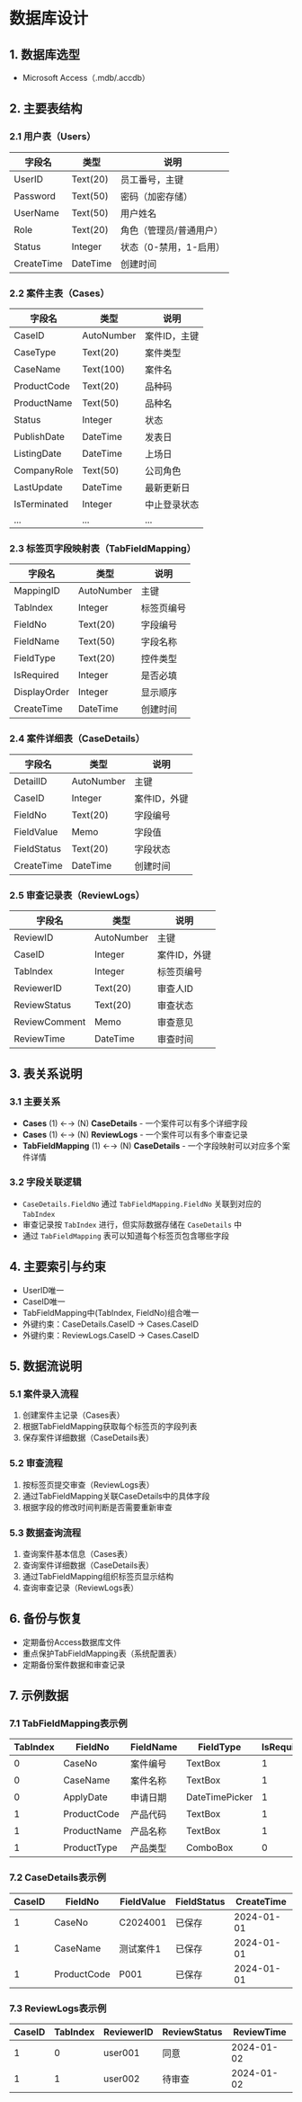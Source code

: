 # 数据库设计

## 1. 数据库选型
- Microsoft Access（.mdb/.accdb）

## 2. 主要表结构

### 2.1 用户表（Users）
| 字段名     | 类型         | 说明         |
|------------|--------------|--------------|
| UserID     | Text(20)     | 员工番号，主键 |
| Password   | Text(50)     | 密码（加密存储） |
| UserName   | Text(50)     | 用户姓名     |
| Role       | Text(20)     | 角色（管理员/普通用户） |
| Status     | Integer      | 状态（0-禁用，1-启用） |
| CreateTime | DateTime     | 创建时间     |

### 2.2 案件主表（Cases）
| 字段名         | 类型         | 说明         |
|----------------|--------------|--------------|
| CaseID         | AutoNumber   | 案件ID，主键 |
| CaseType       | Text(20)     | 案件类型     |
| CaseName       | Text(100)    | 案件名       |
| ProductCode    | Text(20)     | 品种码       |
| ProductName    | Text(50)     | 品种名       |
| Status         | Integer      | 状态         |
| PublishDate    | DateTime     | 发表日       |
| ListingDate    | DateTime     | 上场日       |
| CompanyRole    | Text(50)     | 公司角色     |
| LastUpdate     | DateTime     | 最新更新日   |
| IsTerminated   | Integer      | 中止登录状态 |
| ...            | ...          | ...          |

### 2.3 标签页字段映射表（TabFieldMapping）
| 字段名         | 类型         | 说明         |
|----------------|--------------|--------------|
| MappingID      | AutoNumber   | 主键         |
| TabIndex       | Integer      | 标签页编号   |
| FieldNo        | Text(20)     | 字段编号     |
| FieldName      | Text(50)     | 字段名称     |
| FieldType      | Text(20)     | 控件类型     |
| IsRequired     | Integer      | 是否必填     |
| DisplayOrder   | Integer      | 显示顺序     |
| CreateTime     | DateTime     | 创建时间     |

### 2.4 案件详细表（CaseDetails）
| 字段名         | 类型         | 说明         |
|----------------|--------------|--------------|
| DetailID       | AutoNumber   | 主键         |
| CaseID         | Integer      | 案件ID，外键 |
| FieldNo        | Text(20)     | 字段编号     |
| FieldValue     | Memo         | 字段值       |
| FieldStatus    | Text(20)     | 字段状态     |
| CreateTime     | DateTime     | 创建时间     |

### 2.5 审查记录表（ReviewLogs）
| 字段名         | 类型         | 说明         |
|----------------|--------------|--------------|
| ReviewID       | AutoNumber   | 主键         |
| CaseID         | Integer      | 案件ID，外键 |
| TabIndex       | Integer      | 标签页编号   |
| ReviewerID     | Text(20)     | 审查人ID     |
| ReviewStatus   | Text(20)     | 审查状态     |
| ReviewComment  | Memo         | 审查意见     |
| ReviewTime     | DateTime     | 审查时间     |

## 3. 表关系说明

### 3.1 主要关系
- **Cases** (1) ←→ (N) **CaseDetails** - 一个案件可以有多个详细字段
- **Cases** (1) ←→ (N) **ReviewLogs** - 一个案件可以有多个审查记录
- **TabFieldMapping** (1) ←→ (N) **CaseDetails** - 一个字段映射可以对应多个案件详情

### 3.2 字段关联逻辑
- `CaseDetails.FieldNo` 通过 `TabFieldMapping.FieldNo` 关联到对应的 `TabIndex`
- 审查记录按 `TabIndex` 进行，但实际数据存储在 `CaseDetails` 中
- 通过 `TabFieldMapping` 表可以知道每个标签页包含哪些字段

## 4. 主要索引与约束
- UserID唯一
- CaseID唯一
- TabFieldMapping中(TabIndex, FieldNo)组合唯一
- 外键约束：CaseDetails.CaseID → Cases.CaseID
- 外键约束：ReviewLogs.CaseID → Cases.CaseID

## 5. 数据流说明

### 5.1 案件录入流程
1. 创建案件主记录（Cases表）
2. 根据TabFieldMapping获取每个标签页的字段列表
3. 保存案件详细数据（CaseDetails表）

### 5.2 审查流程
1. 按标签页提交审查（ReviewLogs表）
2. 通过TabFieldMapping关联CaseDetails中的具体字段
3. 根据字段的修改时间判断是否需要重新审查

### 5.3 数据查询流程
1. 查询案件基本信息（Cases表）
2. 查询案件详细数据（CaseDetails表）
3. 通过TabFieldMapping组织标签页显示结构
4. 查询审查记录（ReviewLogs表）

## 6. 备份与恢复
- 定期备份Access数据库文件
- 重点保护TabFieldMapping表（系统配置表）
- 定期备份案件数据和审查记录

## 7. 示例数据

### 7.1 TabFieldMapping表示例
| TabIndex | FieldNo | FieldName | FieldType | IsRequired | DisplayOrder |
|----------|---------|-----------|-----------|------------|--------------|
| 0        | CaseNo  | 案件编号   | TextBox   | 1          | 1            |
| 0        | CaseName| 案件名称   | TextBox   | 1          | 2            |
| 0        | ApplyDate| 申请日期  | DateTimePicker | 1      | 3            |
| 1        | ProductCode| 产品代码 | TextBox   | 1          | 1            |
| 1        | ProductName| 产品名称 | TextBox   | 1          | 2            |
| 1        | ProductType| 产品类型 | ComboBox  | 0          | 3            |

### 7.2 CaseDetails表示例
| CaseID | FieldNo | FieldValue | FieldStatus | CreateTime |
|--------|---------|------------|-------------|------------|
| 1      | CaseNo  | C2024001   | 已保存      | 2024-01-01 |
| 1      | CaseName| 测试案件1   | 已保存      | 2024-01-01 |
| 1      | ProductCode| P001     | 已保存      | 2024-01-01 |

### 7.3 ReviewLogs表示例
| CaseID | TabIndex | ReviewerID | ReviewStatus | ReviewTime |
|--------|----------|------------|--------------|------------|
| 1      | 0        | user001    | 同意         | 2024-01-02 |
| 1      | 1        | user002    | 待审查       | 2024-01-02 | 